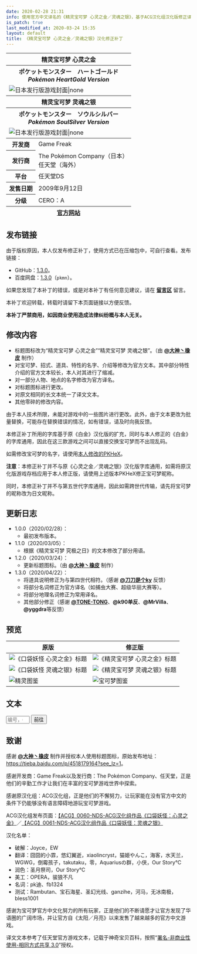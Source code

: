 ```yaml
---
date: 2020-02-28 21:31
info: 使用官方中文译名的《精灵宝可梦 心灵之金／灵魂之银》，基于ACG汉化组汉化版修正译名。
is_patch: true
last_modified_at: 2020-03-24 15:35
layout: default
title: 《精灵宝可梦 心灵之金／灵魂之银》汉化修正补丁
---
```

<table class="xz-table-infobox table no-table">
<thead>
<tr><th class="xz-table-infobox-title" colspan="2">精灵宝可梦 心灵之金</th></tr>
<tr>
<th colspan="2">
<div lang="ja">ポケットモンスター　ハートゴールド</div>
<div lang="en"><em>Pokémon HeartGold Version</em></div>
</th>
</tr>
<tr><td colspan="2"><img src="https://images-na.ssl-images-amazon.com/images/I/91zZqHcE78L.jpg" alt="日本发行版游戏封面|none"></td></tr>
<tr><th class="xz-table-infobox-title" colspan="2">精灵宝可梦 灵魂之银</th></tr>
<tr>
<th colspan="2">
<div lang="ja">ポケットモンスター　ソウルシルバー</div>
<div lang="en"><em>Pokémon SoulSilver Version</em></div>
</th>
</tr>
<tr><td colspan="2"><img src="https://images-na.ssl-images-amazon.com/images/I/917ewchZrjL.jpg" alt="日本发行版游戏封面|none"></td></tr>
</thead>
<tbody>
<tr><th>开发商</th><td>Game Freak</td></tr>
<tr><th>发行商</th><td>The Pokémon Company（日本）<br/>任天堂（海外）</td></tr>
<tr><th>平台</th><td>任天堂DS</td></tr>
<tr><th>发售日期</th><td>2009年9月12日</td></tr>
<tr><th>分级</th><td>CERO：A</td></tr>
</tbody>
<tfoot>
<tr><th colspan="2"><a href="http://www.pokemon.co.jp/special/hgss/">官方网站</a></th></tr>
</tfoot>
</table>

## 发布链接
由于版权原因，本人仅发布修正补丁，使用方式已在压缩包中，可自行查看。发布链接：

- GitHub：[1.3.0](https://github.com/Xzonn/PokemonChineseTranslationRevise/releases/tag/patches-1.3.0)。
- 百度网盘：[1.3.0](https://pan.baidu.com/s/1tLhRCJjMfZJuxZSvD4I1GQ)（`pkmn`）。

<div class="alert alert-info" role="alert">
<p>如果您发现了本补丁的错误，或是对本补丁有任何意见建议，请在 <strong><a href="#xz-content-comment" class="alert-link">留言区</a></strong> 留言。</p>
</div>

<div class="alert alert-success" role="alert">
<p>本补丁欢迎转载，转载时请留下本页面链接以方便反馈。</p>
</div>

<div class="alert alert-danger" role="alert">
<p><strong>本补丁严禁商用，如因商业使用造成法律纠纷概与本人无关。</strong></p>
</div>

## 修改内容
- 标题图标改为“精灵宝可梦 心灵之金”“精灵宝可梦 灵魂之银”。（由 **[@大神丶橡皮](https://tieba.baidu.com/home/main?un=%E5%A4%A7%E7%A5%9E%E4%B8%B6%E6%A9%A1%E7%9A%AE&ie=utf-8)** 制作）
- 对宝可梦、招式、道具、特性的名字、介绍等修改为官方文本。其中部分特性介绍的官方文本较长，本人对其进行了缩减。
- 对一部分人物、地点的名字修改为官方译名。
- 对标题图标进行更改。
- 对原文相同的长文本统一了译文文本。
- 其他零碎的修改内容。

由于本人技术所限，未能对游戏中的一些图片进行更改。此外，由于文本更改为批量替换，可能存在替换错误的情况，如有错误，请及时向我反馈。

本修正补丁所用的字库基于原《白金》汉化版的扩充，同时与本人修正的《白金》的字库通用，因此在这三款游戏之间可以直接交换宝可梦而不出现乱码。

如需修改宝可梦的名字，请使用[本人修改的PKHeX](./PKHeX.html)。

<div class="alert alert-warning" role="alert">
<p><strong>注意</strong>：本修正补丁并不与原《心灵之金／灵魂之银》汉化版字库通用，如需将原汉化版游戏存档应用于本人修正版，请使用上述版本PKHeX修正宝可梦昵称。</p>
<p>同时，本修正补丁并不与第五世代字库通用，因此如需跨世代传输，请先将宝可梦的昵称改为日文昵称。</p>
</div>

## 更新日志
- 1.0.0（2020/02/28）：
  - 最初发布版本。
- 1.1.0（2020/03/05）：
  - 根据《精灵宝可梦 究极之日》的文本修改了部分用语。
- 1.2.0（2020/03/24）：
  - 更新标题图标。（由 **[@大神丶橡皮](https://tieba.baidu.com/home/main?un=%E5%A4%A7%E7%A5%9E%E4%B8%B6%E6%A9%A1%E7%9A%AE&ie=utf-8)** 制作）
- 1.3.0（2020/04/22）：
  - 将道具说明修正为与第四世代相符。（感谢 **[@刀刀是个ky](https://space.bilibili.com/313754647)** 反馈）
  - 将部分名词修正为官方译名（如捕虫大赛、超级华丽大赛等）。
  - 将部分地理名词修正为常用译名。
  - 其他部分修正（感谢 **[@TONE-TONG](https://space.bilibili.com/32451014)**、**@k90单反**、**@MrVilla**、**@yggdra**等反馈）

## 预览
<table class="table">
<thead>
<tr><th>原版</th><th>修正版</th></tr>
</thead>
<tbody>
<tr><td><img src="https://file.moetu.org/images/2020/02/28/a8c17f7f507f7119d1f7caa8ab6458f5e446bc7ca62d2346.png" alt="《口袋妖怪 心灵之金》标题" data-disp="auto" /></td><td><img src="https://file.moetu.org/images/2020/03/24/5545beab7e329331555cfbfe24255b8e95fb55402337176d.png" alt="《精灵宝可梦 心灵之金》标题" data-disp="auto" /></td></tr>
<tr><td><img src="https://file.moetu.org/images/2020/02/28/94baba0691c671fb07233b6d7c4051a3d593e577132de3fe.png" alt="《口袋妖怪 灵魂之银》标题" data-disp="auto" /></td><td><img src="https://file.moetu.org/images/2020/03/24/3f954e319208266b71d62f2ea3cffa45be65c61b3e64c94f.png" alt="《精灵宝可梦 灵魂之银》标题" data-disp="auto" /></td></tr>
<tr><td><img src="https://file.moetu.org/images/2020/02/28/599f3642fcbdd2f68ccc11902cec6c4fe453b047a6a57672.png" alt="精灵图鉴" data-disp="auto" /></td><td><img src="https://file.moetu.org/images/2020/02/28/f5bb8f665bcf1d57bdbe8bc191ac7b60b736a71ea87ff0ae.png" alt="宝可梦图鉴" data-disp="auto" /></td></tr>
</tbody>
</table>

## 文本
<div class="row">
<form class="xz-pokemon-text-form col-sm-6 col-md-offset-3">
<div class="input-group">
<input type="number" min="000" max="813" class="form-control" placeholder="编号，000 - 813">
<span class="input-group-btn">
<button class="btn btn-primary" type="submit">前往</button>
</span>
</div>
</form>
</div>

## 致谢
感谢 **[@大神丶橡皮](https://tieba.baidu.com/home/main?un=%E5%A4%A7%E7%A5%9E%E4%B8%B6%E6%A9%A1%E7%9A%AE&ie=utf-8)** 制作并授权本人使用标题图标，原始发布地址：<https://tieba.baidu.com/p/4518179164?see_lz=1>。

感谢开发商：Game Freak以及发行商：The Pokémon Company、任天堂，正是他们的辛勤工作才让我们在丰富的宝可梦游戏世界中探索。

感谢原汉化组：ACG汉化组，正是他们的不懈努力，让玩家能在没有官方中文的条件下仍能够没有语言障碍地游玩宝可梦游戏。

ACG汉化组发布页面：[【ACG】0060-NDS-ACG汉化组作品《口袋妖怪：心灵之金》](http://zt.tgbus.com/acghh/Work/2010/07/02/18593618170.shtml)／[【ACG】0061-NDS-ACG汉化组作品《口袋妖怪：灵魂之银》](http://zt.tgbus.com/acghh/Work/2010/07/09/23061618359.shtml)

汉化名单：

- 破解：Joyce，EW
- 翻译：囧囧的小霏，悠幻翼逝，xiaolincryst，猫姫やんこ，海客，水天兰，WGWG，倒霉孩子，takutaku，零，Aquariusの群，小侠，Our Story℃
- 润色：圣月祭司，Our Story℃
- 美工：OPERA，骏狼不凡
- 名词：pk迪、fb1324
- 测试：Rambutan、宝石海星、圣幻光线、ganzihe，河马，无冰南极，bless1001

感谢为宝可梦官方中文化努力的所有玩家，正是他们的不断请愿才让官方发现了华语圈的广阔市场，并让官方自《太阳／月亮》以来发售了越来越多的官方中文游戏。

译文文本参考了任天堂官方游戏文本，记载于神奇宝贝百科，按照“[署名-非商业性使用-相同方式共享 3.0](https://creativecommons.org/licenses/by-nc-sa/3.0/deed.zh)”授权。